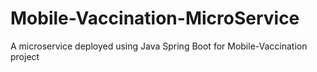 # Mobile-Vaccination-MicroService
A microservice deployed using Java Spring Boot for Mobile-Vaccination project
